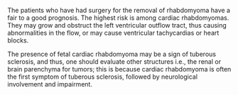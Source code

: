 The patients who have had surgery for the removal of rhabdomyoma have a fair to a good prognosis. The highest risk is among cardiac rhabdomyomas. They may grow and obstruct the left ventricular outflow tract, thus causing abnormalities in the flow, or may cause ventricular tachycardias or heart blocks.

The presence of fetal cardiac rhabdomyoma may be a sign of tuberous sclerosis, and thus, one should evaluate other structures i.e., the renal or brain parenchyma for tumors; this is because cardiac rhabdomyoma is often the first symptom of tuberous sclerosis, followed by neurological involvement and impairment.